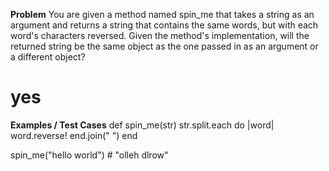 **Problem**
You are given a method named spin_me that takes a string as an argument and returns a string that contains the same words, 
but with each word's characters reversed. Given the method's implementation, will the returned string be the same object as 
the one passed in as an argument or a different object?

# yes


**Examples / Test Cases**
def spin_me(str)
  str.split.each do |word|
    word.reverse!
  end.join(" ")
end

spin_me("hello world") # "olleh dlrow"

